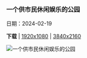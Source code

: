 ### 一个供市民休闲娱乐的公园

日期：2024-02-19

**下载**  |  [1920x1080](https://cn.bing.com/th?id=OHR.PeakDistrictNP_ZH-CN1987784653_1920x1080.jpg)  |  [3840x2160](https://cn.bing.com/th?id=OHR.PeakDistrictNP_ZH-CN1987784653_UHD.jpg)

![一个供市民休闲娱乐的公园](https://cn.bing.com/th?id=OHR.PeakDistrictNP_ZH-CN1987784653_1920x1080.jpg "Kinder Scout，峰区国家公园，英国 (© john finney photography/Getty Images)")

